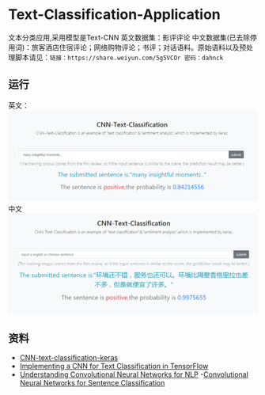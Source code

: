 # Text-Classification-Application
文本分类应用,采用模型是Text-CNN
英文数据集：影评评论
中文数据集(已去除停用词)：旅客酒店住宿评论；网络购物评论；书评；对话语料。原始语料以及预处理脚本请见：`链接：https://share.weiyun.com/5g5VCOr 密码：dahnck`
## 运行
英文：
![](https://github.com/yanqiangmiffy/Text-Classification-Application/blob/master/assets/result_en.png)
中文
![](https://github.com/yanqiangmiffy/Text-Classification-Application/blob/master/assets/result_ch.png)
## 资料
- [CNN-text-classification-keras](https://github.com/bhaveshoswal/CNN-text-classification-keras)
- [Implementing a CNN for Text Classification in TensorFlow](http://www.wildml.com/2015/12/implementing-a-cnn-for-text-classification-in-tensorflow/)
- [Understanding Convolutional Neural Networks for NLP](http://www.wildml.com/2015/11/understanding-convolutional-neural-networks-for-nlp/)
-[Convolutional Neural Networks for Sentence Classification](https://arxiv.org/abs/1408.5882)
